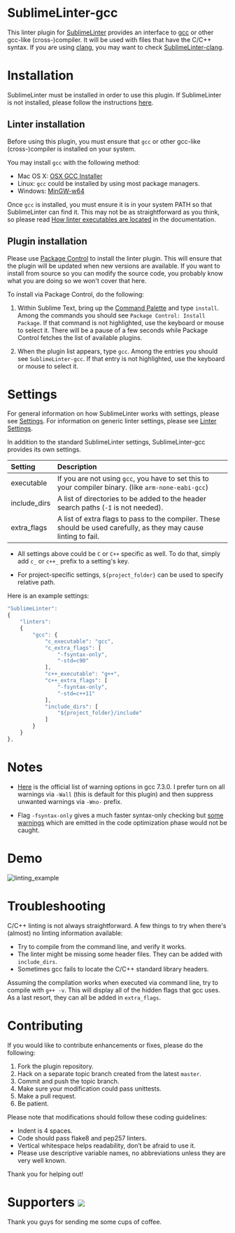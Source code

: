 SublimeLinter-gcc
=================

This linter plugin for [SublimeLinter](https://github.com/SublimeLinter/SublimeLinter) provides an interface to [gcc](https://gcc.gnu.org/) or other gcc-like (cross-)compiler.
It will be used with files that have the C/C++ syntax.
If you are using [clang](https://clang.llvm.org), you may want to check [Sublime​Linter-clang](https://github.com/nirm03/SublimeLinter-clang).


Installation
============

SublimeLinter must be installed in order to use this plugin.
If SublimeLinter is not installed, please follow the instructions
[here](http://sublimelinter.readthedocs.org/en/latest/installation.html).


Linter installation
-------------------

Before using this plugin, you must ensure that `gcc` or other gcc-like (cross-)compiler is installed on your system.

You may install `gcc` with the following method:

- Mac OS X: [OSX GCC Installer](https://github.com/kennethreitz/osx-gcc-installer)
- Linux: `gcc` could be installed by using most package managers.
- Windows: [MinGW-w64](https://sourceforge.net/projects/mingw-w64)

Once `gcc` is installed, you must ensure it is in your system PATH so that SublimeLinter can find it.
This may not be as straightforward as you think, so please read [How linter executables are located](http://sublimelinter.readthedocs.org/en/latest/usage.html#how-linter-executables-are-located) in the documentation.


Plugin installation
-------------------

Please use [Package Control](https://sublime.wbond.net/installation) to install the linter plugin.
This will ensure that the plugin will be updated when new versions are available.
If you want to install from source so you can modify the source code,
you probably know what you are doing so we won't cover that here.

To install via Package Control, do the following:

1. Within Sublime Text, bring up the [Command Palette](http://docs.sublimetext.info/en/sublime-text-3/extensibility/command_palette.html) and type `install`.
   Among the commands you should see `Package Control: Install Package`.
   If that command is not highlighted, use the keyboard or mouse to select it.
   There will be a pause of a few seconds while Package Control fetches the list of available plugins.

1. When the plugin list appears, type `gcc`. Among the entries you should see `SublimeLinter-gcc`.
   If that entry is not highlighted, use the keyboard or mouse to select it.


Settings
========

For general information on how SublimeLinter works with settings, please see [Settings](http://sublimelinter.readthedocs.org/en/latest/settings.html).
For information on generic linter settings, please see [Linter Settings](http://sublimelinter.readthedocs.org/en/latest/linter_settings.html).

In addition to the standard SublimeLinter settings, SublimeLinter-gcc provides its own settings.

| Setting | Description |
| :------ | :---------- |
| executable | If you are not using `gcc`, you have to set this to your compiler binary. (like `arm-none-eabi-gcc`) |
| include_dirs | A list of directories to be added to the header search paths (`-I` is not needed). |
| extra_flags | A list of extra flags to pass to the compiler. These should be used carefully, as they may cause linting to fail. |

- All settings above could be `C` or `C++` specific as well.
  To do that, simply add `c_` or `c++_` prefix to a setting's key.

- For project-specific settings, `${project_folder}` can be used to specify relative path.

Here is an example settings:

```javascript
"SublimeLinter":
{
    "linters":
    {
        "gcc": {
            "c_executable": "gcc",
            "c_extra_flags": [
                "-fsyntax-only",
                "-std=c90"
            ],
            "c++_executable": "g++",
            "c++_extra_flags": [
                "-fsyntax-only",
                "-std=c++11"
            ],
            "include_dirs": [
                "${project_folder}/include"
            ]
        }
    }
},
```


Notes
=====

- [Here](https://gcc.gnu.org/onlinedocs/gcc-7.3.0/gcc/Warning-Options.html#Warning-Options)
  is the official list of warning options in gcc 7.3.0. I prefer turn on all warnings
  via `-Wall` (this is default for this plugin) and then suppress unwanted warnings via `-Wno-` prefix.

- Flag `-fsyntax-only` gives a much faster syntax-only checking but
  [some warnings](https://github.com/SublimeLinter/SublimeLinter-gcc/issues/4)
  which are emitted in the code optimization phase would not be caught.


Demo
====

![linting_example](https://raw.githubusercontent.com/SublimeLinter/SublimeLinter-gcc/gh-pages/images/linting_example.png)


Troubleshooting
===============

C/C++ linting is not always straightforward.
A few things to try when there's (almost) no linting information available:

- Try to compile from the command line, and verify it works.
- The linter might be missing some header files. They can be added with `include_dirs`.
- Sometimes gcc fails to locate the C/C++ standard library headers.

Assuming the compilation works when executed via command line, try to compile with `g++ -v`.
This will display all of the hidden flags that gcc uses.
As a last resort, they can all be added in `extra_flags`.


Contributing
============

If you would like to contribute enhancements or fixes, please do the following:

1. Fork the plugin repository.
1. Hack on a separate topic branch created from the latest `master`.
1. Commit and push the topic branch.
1. Make sure your modification could pass unittests.
1. Make a pull request.
1. Be patient.

Please note that modifications should follow these coding guidelines:

- Indent is 4 spaces.
- Code should pass flake8 and pep257 linters.
- Vertical whitespace helps readability, don’t be afraid to use it.
- Please use descriptive variable names, no abbreviations unless they are very well known.

Thank you for helping out!


Supporters <a href="https://www.paypal.com/cgi-bin/webscr?cmd=_s-xclick&hosted_button_id=ATXYY9Y78EQ3Y" target="_blank"><img src="https://www.paypalobjects.com/en_US/i/btn/btn_donate_LG.gif" /></a>
==========

Thank you guys for sending me some cups of coffee.
